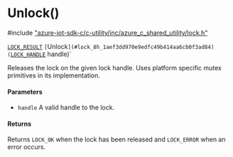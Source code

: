 # Unlock()

\#include ["azure-iot-sdk-c/c-utility/inc/azure_c_shared_utility/lock.h"](../iot-c-ref-lock-h.md)  

[`LOCK_RESULT`](#lock_8h_1a0c50183ac9ba70b668f85ba07a52269c) `[`Unlock`](#lock_8h_1aef3dd970e9edfc49b414aa6cb0f3ad84)(`[`LOCK_HANDLE`](#lock_8h_1a83187a1340d2a8c817783e74f55d8281) handle)`

Releases the lock on the given lock handle. Uses platform specific mutex primitives in its implementation.

#### Parameters
* `handle` A valid handle to the lock.

#### Returns
Returns `LOCK_OK` when the lock has been released and `LOCK_ERROR` when an error occurs.

